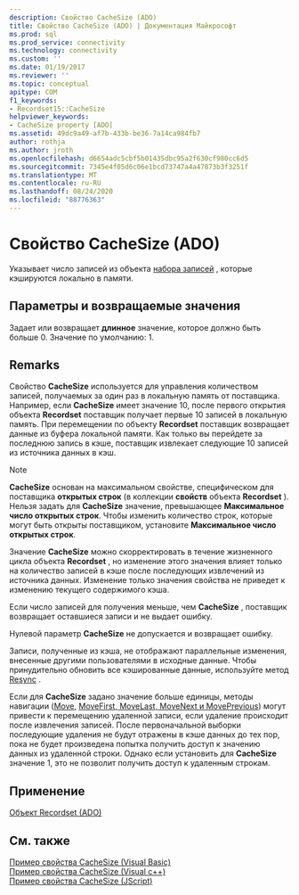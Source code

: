 ```yaml
---
description: Свойство CacheSize (ADO)
title: Свойство CacheSize (ADO) | Документация Майкрософт
ms.prod: sql
ms.prod_service: connectivity
ms.technology: connectivity
ms.custom: ''
ms.date: 01/19/2017
ms.reviewer: ''
ms.topic: conceptual
apitype: COM
f1_keywords:
- Recordset15::CacheSize
helpviewer_keywords:
- CacheSize property [ADO]
ms.assetid: 49dc9a49-af7b-433b-be36-7a14ca984fb7
author: rothja
ms.author: jroth
ms.openlocfilehash: d6654adc5cbf5b01435dbc95a2f630cf980cc6d5
ms.sourcegitcommit: 7345e4f05d6c06e1bcd73747a4a47873b3f3251f
ms.translationtype: MT
ms.contentlocale: ru-RU
ms.lasthandoff: 08/24/2020
ms.locfileid: "88776363"
---
```

# <a name="cachesize-property-ado"></a>Свойство CacheSize (ADO)
Указывает число записей из объекта [набора записей](./recordset-object-ado.md) , которые кэшируются локально в памяти.  
  
## <a name="settings-and-return-values"></a>Параметры и возвращаемые значения  
 Задает или возвращает **длинное** значение, которое должно быть больше 0. Значение по умолчанию: 1.  
  
## <a name="remarks"></a>Remarks  
 Свойство **CacheSize** используется для управления количеством записей, получаемых за один раз в локальную память от поставщика. Например, если **CacheSize** имеет значение 10, после первого открытия объекта **Recordset** поставщик получает первые 10 записей в локальную память. При перемещении по объекту **Recordset** поставщик возвращает данные из буфера локальной памяти. Как только вы перейдете за последнюю запись в кэше, поставщик извлекает следующие 10 записей из источника данных в кэш.  
  
> [!NOTE]
>  **CacheSize** основан на максимальном свойстве, специфическом для поставщика **открытых строк** (в коллекции **свойств** объекта **Recordset** ). Нельзя задать для **CacheSize** значение, превышающее **Максимальное число открытых строк**. Чтобы изменить количество строк, которые могут быть открыты поставщиком, установите **Максимальное число открытых строк**.  
  
 Значение **CacheSize** можно скорректировать в течение жизненного цикла объекта **Recordset** , но изменение этого значения влияет только на количество записей в кэше после последующих извлечений из источника данных. Изменение только значения свойства не приведет к изменению текущего содержимого кэша.  
  
 Если число записей для получения меньше, чем **CacheSize** , поставщик возвращает оставшиеся записи и не выдает ошибку.  
  
 Нулевой параметр **CacheSize** не допускается и возвращает ошибку.  
  
 Записи, полученные из кэша, не отображают параллельные изменения, внесенные другими пользователями в исходные данные. Чтобы принудительно обновить все кэшированные данные, используйте метод [Resync](./resync-method.md) .  
  
 Если для **CacheSize** задано значение больше единицы, методы навигации ([Move](./move-method-ado.md), [MoveFirst, MoveLast, MoveNext и MovePrevious](./movefirst-movelast-movenext-and-moveprevious-methods-ado.md)) могут привести к перемещению удаленной записи, если удаление происходит после извлечения записей. После первоначальной выборки последующие удаления не будут отражены в кэше данных до тех пор, пока не будет произведена попытка получить доступ к значению данных из удаленной строки. Однако если установить для **CacheSize** значение 1, это не позволит получить доступ к удаленным строкам.  
  
## <a name="applies-to"></a>Применение  
 [Объект Recordset (ADO)](./recordset-object-ado.md)  
  
## <a name="see-also"></a>См. также  
 [Пример свойства CacheSize (Visual Basic)](./cachesize-property-example-vb.md)   
 [Пример свойства CacheSize (Visual c++)](./cachesize-property-example-vc.md)   
 [Пример свойства CacheSize (JScript)](./cachesize-property-example-jscript.md)